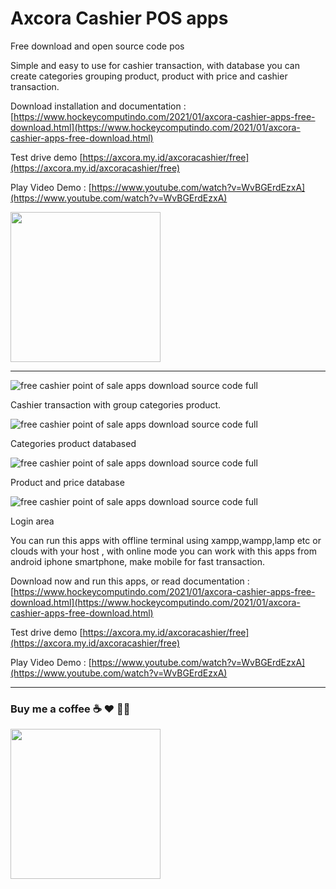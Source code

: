# Axcora Cashier POS apps

Free download and open source code pos

Simple and easy to use for cashier transaction, with database you can create categories grouping product, product with price and cashier transaction.

Download installation and documentation :
[https://www.hockeycomputindo.com/2021/01/axcora-cashier-apps-free-download.html](https://www.hockeycomputindo.com/2021/01/axcora-cashier-apps-free-download.html)

Test drive demo [https://axcora.my.id/axcoracashier/free](https://axcora.my.id/axcoracashier/free)


Play Video Demo : [https://www.youtube.com/watch?v=WvBGErdEzxA](https://www.youtube.com/watch?v=WvBGErdEzxA)

<a href="https://www.buymeacoffee.com/axcora"><img width="240" src="https://blogger.googleusercontent.com/img/b/R29vZ2xl/AVvXsEgIA9HMwkK8kr7uRwVNxnhXsLQsJHxQQYVSzqCAaK58OpJOiTlzbIX7eEwS_VpJ3oEG-xrmVEl2WKqGvB_o-KjyBGTbbjFHM_bN2Jce9g3FTnt2ZJViwcvB9DHPOKPEMCl7jTQRVWKPw_ETloH7_CK8Xr09SSNNx22xnfGjViwdEsGtR-yGrLmr-JUGHA/s1090/bmc-button.png"/></a>

-----------------------------------

![free cashier point of sale apps download source code full](https://1.bp.blogspot.com/-hiDdY27VP4g/YBGYNUZgqxI/AAAAAAAAJ84/XXA2lzzWU8EIs8k3a1_EoGj1UBg1JaPFACLcBGAsYHQ/s16000/free%2Bdownload%2Bopen%2Bsource%2Bcode%2Bpos%2Bpoint%2Bofsale%2Baplikasi%2Bkasir%2Btoko%2Brestoran%2Bgratis%2B%25283%2529.png)

Cashier transaction with group categories product.


![free cashier point of sale apps download source code full](https://1.bp.blogspot.com/--WYb6fVfYeI/YBGYNRYS5jI/AAAAAAAAJ8w/ap_X0xUFsHkkFYCZcrLQfxIohUwOkdedACLcBGAsYHQ/s1366/free%2Bdownload%2Bopen%2Bsource%2Bcode%2Bpos%2Bpoint%2Bofsale%2Baplikasi%2Bkasir%2Btoko%2Brestoran%2Bgratis%2B%25281%2529.png)

Categories product databased

![free cashier point of sale apps download source code full](https://1.bp.blogspot.com/-uh8dSf2WDVs/YBGYNaCcEvI/AAAAAAAAJ80/7pWDuCJNNZ0UKX8KQTrBwX-i6kcJbgrQwCLcBGAsYHQ/s16000/free%2Bdownload%2Bopen%2Bsource%2Bcode%2Bpos%2Bpoint%2Bofsale%2Baplikasi%2Bkasir%2Btoko%2Brestoran%2Bgratis%2B%25282%2529.png)

Product and price database

![free cashier point of sale apps download source code full](https://1.bp.blogspot.com/-qIG8mrs2r18/YBGaMVpSXvI/AAAAAAAAJ9M/1PZzEY66r0stbY7duKt0_CszE7v5bzj6wCLcBGAsYHQ/s16000/Screenshot_2021-01-27%2BAxcora%2BCashier%2BPOS%2BApps%25281%2529.png)

Login area

You can run this apps with offline terminal using xampp,wampp,lamp etc or clouds with your host , with online mode you can work with this apps from android iphone smartphone, make mobile for fast transaction.

Download now and run this apps, or read documentation :
[https://www.hockeycomputindo.com/2021/01/axcora-cashier-apps-free-download.html](https://www.hockeycomputindo.com/2021/01/axcora-cashier-apps-free-download.html)

Test drive demo [https://axcora.my.id/axcoracashier/free](https://axcora.my.id/axcoracashier/free)


Play Video Demo : [https://www.youtube.com/watch?v=WvBGErdEzxA](https://www.youtube.com/watch?v=WvBGErdEzxA)


--------------------------------------------------------------------------------------------------------------------

### Buy me a coffee ☕️ ❤️  ✌🏻 

<a href="https://www.buymeacoffee.com/axcora"><img width="240" src="https://blogger.googleusercontent.com/img/b/R29vZ2xl/AVvXsEgIA9HMwkK8kr7uRwVNxnhXsLQsJHxQQYVSzqCAaK58OpJOiTlzbIX7eEwS_VpJ3oEG-xrmVEl2WKqGvB_o-KjyBGTbbjFHM_bN2Jce9g3FTnt2ZJViwcvB9DHPOKPEMCl7jTQRVWKPw_ETloH7_CK8Xr09SSNNx22xnfGjViwdEsGtR-yGrLmr-JUGHA/s1090/bmc-button.png"/></a>
